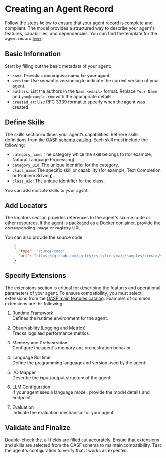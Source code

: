 # Creating an Agent Record

Follow the steps below to ensure that your agent record is complete and compliant.
The model provides a structured way to describe your agent's features, capabilities, and dependencies.
You can find the template for the agent record [here](https://github.com/agntcy/csit/blob/main/samples/crewai/simple_crew/model.json).

## Basic Information

Start by filling out the basic metadata of your agent:

* `name`: Provide a descriptive name for your agent.
* `version`: Use semantic versioning to indicate the current version of your agent.
* `authors`: List the authors in the `Name <email>` format. Replace `Your Name` and `you@example.com` with the appropriate details.
* `created_at`: Use RFC 3339 format to specify when the agent was created.

## Define Skills

The skills section outlines your agent’s capabilities. Retrieve skills definitions from the [OASF schema catalog](https://schema.oasf.agntcy.org). Each skill must include the following:

* `category_name`: The category which the skill belongs to (for example, Natural Language Processing).
* `category_uid`: The unique identifier for the category.
* `class_name`: The specific skill or capability (for example, Text Completion or Problem Solving).
* `class_uid`: The unique identifier for the class.

You can add multiple skills to your agent.

## Add Locators

The locators section provides references to the agent's source code or other resources. If the agent is packaged as a Docker container, provide the corresponding image or registry URL.

You can also provide the source code:

```json
    {
      "type": "source-code",
      "url": "https://github.com/agntcy/csit/tree/main/samples/crewai/simple_crew"
    }
```

## Specify Extensions

The extensions section is critical for describing the features and operational parameters of your agent. To ensure compatibility, you must select extensions from the [OASF main features catalog](https://schema.oasf.agntcy.org/main_features?extensions). Examples of common extensions are the following:

1. Runtime Framework  
    Defines the runtime environment for the agent.

1. Observability (Logging and Metrics)  
    Tracks logs and performance metrics.

1. Memory and Orchestration  
    Configure the agent's memory and orchestration behavior.

1. Language Runtime  
    Define the programming language and version used by the agent:

1. I/O Mapper  
    Describe the input/output structure of the agent:

1. LLM Configuration  
    If your agent uses a language model, provide the model details and endpoint.

1. Evaluation  
    Indicate the evaluation mechanism for your agent.


## Validate and Finalize

Double-check that all fields are filled out accurately.
Ensure that extensions and skills are selected from the OASF schema to maintain compatibility.
Test the agent's configuration to verify that it works as expected.
